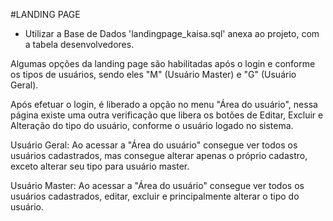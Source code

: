 #LANDING PAGE

* Utilizar a Base de Dados 'landingpage_kaisa.sql' anexa ao projeto, com a tabela desenvolvedores. 

Algumas opções da landing page são habilitadas após o login e conforme os tipos de usuários, sendo 
eles "M" (Usuário Master) e "G" (Usuário Geral).


Após efetuar o login, é liberado a opção no menu "Área do usuário", nessa página existe uma outra verificação
que libera os botões de Editar, Excluir e Alteração do tipo do usuário, conforme o usuário logado no sistema.

Usuário Geral: Ao acessar a "Área do usuário" consegue ver todos os usuários cadastrados, mas consegue alterar
apenas o próprio cadastro, exceto alterar seu tipo para usuário master.

Usuário Master: Ao acessar a "Área do usuário" consegue ver todos os usuários cadastrados, editar, excluir e principalmente
alterar o tipo do usuário.



